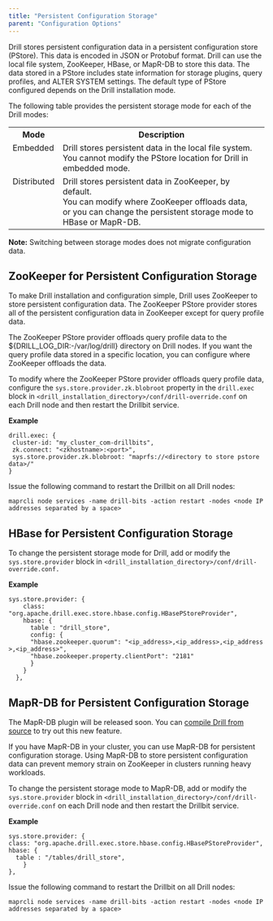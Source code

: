 ```yaml
---
title: "Persistent Configuration Storage"
parent: "Configuration Options"
---
```

Drill stores persistent configuration data in a persistent configuration store
(PStore). This data is encoded in JSON or Protobuf format. Drill can use the
local file system, ZooKeeper, HBase, or MapR-DB to store this data. The data
stored in a PStore includes state information for storage plugins, query
profiles, and ALTER SYSTEM settings. The default type of PStore configured
depends on the Drill installation mode.

The following table provides the persistent storage mode for each of the Drill
modes:

<div class="table-wrap"><table class="confluenceTable"><tbody><tr><th class="confluenceTh">Mode</th><th class="confluenceTh">Description</th></tr><tr><td valign="top" class="confluenceTd">Embedded</td><td valign="top" class="confluenceTd">Drill stores persistent data in the local file system. <br />You cannot modify the PStore location for Drill in embedded mode.</td></tr><tr><td valign="top" class="confluenceTd">Distributed</td><td valign="top" class="confluenceTd">Drill stores persistent data in ZooKeeper, by default. <br />You can modify where ZooKeeper offloads data, <br />or you can change the persistent storage mode to HBase or MapR-DB.</td></tr></tbody></table></div>
  
**Note:** Switching between storage modes does not migrate configuration data.

## ZooKeeper for Persistent Configuration Storage

To make Drill installation and configuration simple, Drill uses ZooKeeper to
store persistent configuration data. The ZooKeeper PStore provider stores all
of the persistent configuration data in ZooKeeper except for query profile
data.

The ZooKeeper PStore provider offloads query profile data to the
${DRILL_LOG_DIR:-/var/log/drill} directory on Drill nodes. If you want the
query profile data stored in a specific location, you can configure where
ZooKeeper offloads the data.

To modify where the ZooKeeper PStore provider offloads query profile data,
configure the `sys.store.provider.zk.blobroot` property in the `drill.exec`
block in `<drill_installation_directory>/conf/drill-override.conf` on each
Drill node and then restart the Drillbit service.

**Example**

	drill.exec: {
	 cluster-id: "my_cluster_com-drillbits",
	 zk.connect: "<zkhostname>:<port>",
	 sys.store.provider.zk.blobroot: "maprfs://<directory to store pstore data>/"
	}

Issue the following command to restart the Drillbit on all Drill nodes:

    maprcli node services -name drill-bits -action restart -nodes <node IP addresses separated by a space>

## HBase for Persistent Configuration Storage

To change the persistent storage mode for Drill, add or modify the
`sys.store.provider` block in `<drill_installation_directory>/conf/drill-
override.conf.`

**Example**

	sys.store.provider: {
	    class: "org.apache.drill.exec.store.hbase.config.HBasePStoreProvider",
	    hbase: {
	      table : "drill_store",
	      config: {
	      "hbase.zookeeper.quorum": "<ip_address>,<ip_address>,<ip_address >,<ip_address>",
	      "hbase.zookeeper.property.clientPort": "2181"
	      }
	    }
	  },

## MapR-DB for Persistent Configuration Storage

The MapR-DB plugin will be released soon. You can [compile Drill from
source](/confluence/display/DRILL/Compiling+Drill+from+Source) to try out this
new feature.

If you have MapR-DB in your cluster, you can use MapR-DB for persistent
configuration storage. Using MapR-DB to store persistent configuration data
can prevent memory strain on ZooKeeper in clusters running heavy workloads.

To change the persistent storage mode to MapR-DB, add or modify the
`sys.store.provider` block in `<drill_installation_directory>/conf/drill-
override.conf` on each Drill node and then restart the Drillbit service.

**Example**

	sys.store.provider: {
	class: "org.apache.drill.exec.store.hbase.config.HBasePStoreProvider",
	hbase: {
	  table : "/tables/drill_store",
	    }
	},

Issue the following command to restart the Drillbit on all Drill nodes:

    maprcli node services -name drill-bits -action restart -nodes <node IP addresses separated by a space>


